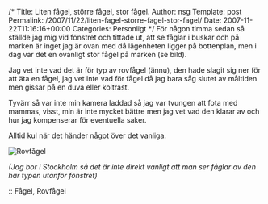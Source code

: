 /*
 Title: Liten fågel, större fågel, stor fågel.
 Author: nsg
 Template: post
 Permalink: /2007/11/22/liten-fagel-storre-fagel-stor-fagel/
 Date: 2007-11-22T11:16:16+00:00
 Categories: Personligt
*/
För någon timma sedan så ställde jag mig vid fönstret och tittade ut, att se fåglar i buskar och på marken är inget jag är ovan med då lägenheten ligger på bottenplan, men i dag var det en ovanligt stor fågel på marken (se bild).

Jag vet inte vad det är för typ av rovfågel (ännu), den hade slagit sig ner för att äta en fågel, jag vet inte vad för fågel då jag bara såg slutet av måltiden men gissar på en duva eller koltrast.

Tyvärr så var inte min kamera laddad så jag var tvungen att fota med mammas, visst, min är inte mycket bättre men jag vet vad den klarar av och hur jag kompenserar för eventuella saker.

Alltid kul när det händer något över det vanliga.

![Rovfågel][1]

*(Jag bor i Stockholm så det är inte direkt vanligt att man ser fåglar av den här typen utanför fönstret)*

:: Fågel, Rovfågel

<small></small>

 [1]: http://junkpile.se/%7Es/wp/wp-content/uploads/2007/11/pb220119-small.JPG